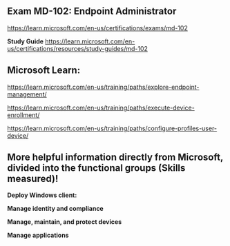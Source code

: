 Exam MD-102: Endpoint Administrator
-------------------
https://learn.microsoft.com/en-us/certifications/exams/md-102

**Study Guide**
https://learn.microsoft.com/en-us/certifications/resources/study-guides/md-102

Microsoft Learn:
-------------------
https://learn.microsoft.com/en-us/training/paths/explore-endpoint-management/

https://learn.microsoft.com/en-us/training/paths/execute-device-enrollment/

https://learn.microsoft.com/en-us/training/paths/configure-profiles-user-device/

More helpful information directly from Microsoft, divided into the functional groups (Skills measured)!
-------------------
**Deploy Windows client:**

**Manage identity and compliance**

**Manage, maintain, and protect devices**

**Manage applications**

